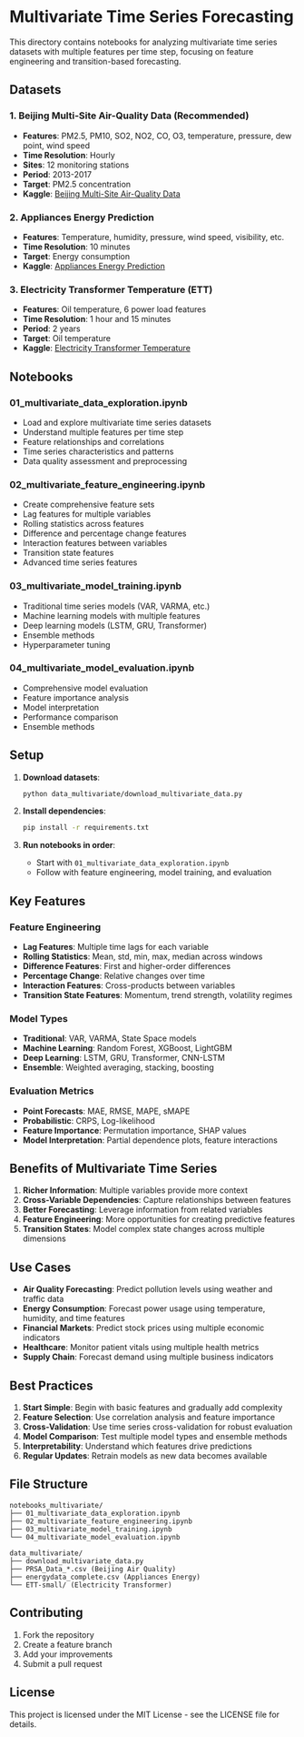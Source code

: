 # Multivariate Time Series Forecasting

This directory contains notebooks for analyzing multivariate time series datasets with multiple features per time step, focusing on feature engineering and transition-based forecasting.

## Datasets

### 1. Beijing Multi-Site Air-Quality Data (Recommended)
- **Features**: PM2.5, PM10, SO2, NO2, CO, O3, temperature, pressure, dew point, wind speed
- **Time Resolution**: Hourly
- **Sites**: 12 monitoring stations
- **Period**: 2013-2017
- **Target**: PM2.5 concentration
- **Kaggle**: [Beijing Multi-Site Air-Quality Data](https://www.kaggle.com/saurabhshahane/beijing-multisite-airquality-data)

### 2. Appliances Energy Prediction
- **Features**: Temperature, humidity, pressure, wind speed, visibility, etc.
- **Time Resolution**: 10 minutes
- **Target**: Energy consumption
- **Kaggle**: [Appliances Energy Prediction](https://www.kaggle.com/luisblanche/appliances-energy-prediction)

### 3. Electricity Transformer Temperature (ETT)
- **Features**: Oil temperature, 6 power load features
- **Time Resolution**: 1 hour and 15 minutes
- **Period**: 2 years
- **Target**: Oil temperature
- **Kaggle**: [Electricity Transformer Temperature](https://www.kaggle.com/laiguokun/electricity-transformer-temperature)

## Notebooks

### 01_multivariate_data_exploration.ipynb
- Load and explore multivariate time series datasets
- Understand multiple features per time step
- Feature relationships and correlations
- Time series characteristics and patterns
- Data quality assessment and preprocessing

### 02_multivariate_feature_engineering.ipynb
- Create comprehensive feature sets
- Lag features for multiple variables
- Rolling statistics across features
- Difference and percentage change features
- Interaction features between variables
- Transition state features
- Advanced time series features

### 03_multivariate_model_training.ipynb
- Traditional time series models (VAR, VARMA, etc.)
- Machine learning models with multiple features
- Deep learning models (LSTM, GRU, Transformer)
- Ensemble methods
- Hyperparameter tuning

### 04_multivariate_model_evaluation.ipynb
- Comprehensive model evaluation
- Feature importance analysis
- Model interpretation
- Performance comparison
- Ensemble methods

## Setup

1. **Download datasets**:
   ```bash
   python data_multivariate/download_multivariate_data.py
   ```

2. **Install dependencies**:
   ```bash
   pip install -r requirements.txt
   ```

3. **Run notebooks in order**:
   - Start with `01_multivariate_data_exploration.ipynb`
   - Follow with feature engineering, model training, and evaluation

## Key Features

### Feature Engineering
- **Lag Features**: Multiple time lags for each variable
- **Rolling Statistics**: Mean, std, min, max, median across windows
- **Difference Features**: First and higher-order differences
- **Percentage Change**: Relative changes over time
- **Interaction Features**: Cross-products between variables
- **Transition State Features**: Momentum, trend strength, volatility regimes

### Model Types
- **Traditional**: VAR, VARMA, State Space models
- **Machine Learning**: Random Forest, XGBoost, LightGBM
- **Deep Learning**: LSTM, GRU, Transformer, CNN-LSTM
- **Ensemble**: Weighted averaging, stacking, boosting

### Evaluation Metrics
- **Point Forecasts**: MAE, RMSE, MAPE, sMAPE
- **Probabilistic**: CRPS, Log-likelihood
- **Feature Importance**: Permutation importance, SHAP values
- **Model Interpretation**: Partial dependence plots, feature interactions

## Benefits of Multivariate Time Series

1. **Richer Information**: Multiple variables provide more context
2. **Cross-Variable Dependencies**: Capture relationships between features
3. **Better Forecasting**: Leverage information from related variables
4. **Feature Engineering**: More opportunities for creating predictive features
5. **Transition States**: Model complex state changes across multiple dimensions

## Use Cases

- **Air Quality Forecasting**: Predict pollution levels using weather and traffic data
- **Energy Consumption**: Forecast power usage using temperature, humidity, and time features
- **Financial Markets**: Predict stock prices using multiple economic indicators
- **Healthcare**: Monitor patient vitals using multiple health metrics
- **Supply Chain**: Forecast demand using multiple business indicators

## Best Practices

1. **Start Simple**: Begin with basic features and gradually add complexity
2. **Feature Selection**: Use correlation analysis and feature importance
3. **Cross-Validation**: Use time series cross-validation for robust evaluation
4. **Model Comparison**: Test multiple model types and ensemble methods
5. **Interpretability**: Understand which features drive predictions
6. **Regular Updates**: Retrain models as new data becomes available

## File Structure

```
notebooks_multivariate/
├── 01_multivariate_data_exploration.ipynb
├── 02_multivariate_feature_engineering.ipynb
├── 03_multivariate_model_training.ipynb
└── 04_multivariate_model_evaluation.ipynb

data_multivariate/
├── download_multivariate_data.py
├── PRSA_Data_*.csv (Beijing Air Quality)
├── energydata_complete.csv (Appliances Energy)
└── ETT-small/ (Electricity Transformer)
```

## Contributing

1. Fork the repository
2. Create a feature branch
3. Add your improvements
4. Submit a pull request

## License

This project is licensed under the MIT License - see the LICENSE file for details.
